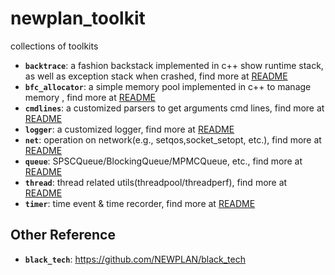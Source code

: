 # newplan_toolkit
collections of toolkits

- **```backtrace```**: a fashion backstack implemented in c++ show runtime stack, as well as exception stack when crashed, find more at [README](backtrace)
- **```bfc_allocator```**: a simple memory pool implemented in c++ to manage memory , find more at [README](bfc_allocator)
- **```cmdlines```**: a customized parsers to get arguments cmd lines, find more at [README](cmdlines)
- **```logger```**: a customized logger, find more at [README](logger)
- **```net```**: operation on network(e.g., setqos,socket_setopt, etc.), find more at [README](net)
- **```queue```**: SPSCQueue/BlockingQueue/MPMCQueue, etc., find more at [README](queue)
- **```thread```**: thread related utils(threadpool/threadperf), find more at [README](thread)
- **```timer```**: time event & time recorder, find more at [README](timer)

## Other Reference
- **```black_tech```**: https://github.com/NEWPLAN/black_tech


<!-- 
  - [ ] 没选中的复选框
  - [ ] 选中复选框
 -->
